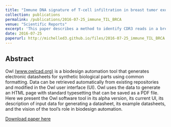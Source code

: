 ```yaml
---
title: "Immune DNA signature of T-cell infiltration in breast tumor exomes"
collection: publications
permalink: /publications/2016-07-25_immune_TIL_BRCA
venue: "Scientific Reports"
excerpt: 'This paper describes a method to identify CDR3 reads in a breast tumor exome and validate it using deep TCRB sequencing in 1,078 TCGA breast cancer exomes.'
date: 2016-07-25
paperurl: http://michelled3.github.io/files/2016-07-25_immune_TIL_BRCA.pdf
---
```


## Abstract
Owl [(www.owlcad.org)](www.owlcad.org) is a biodesign automation tool that generates electronic datasheets for synthetic biological parts using common formatting. Data can be retrieved automatically from existing repositories and modified in the Owl user interface (UI). Owl uses the data to generate an HTML page with standard typesetting that can be saved as a PDF file. Here we present the Owl software tool in its alpha version, its current UI, its description of input data for generating a datasheet, its example datasheets, and the vision of the tool’s role in biodesign automation.

[Download paper here](http://michelled3.github.io/files/2016-07-25_immune_TIL_BRCA.pdf)
